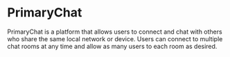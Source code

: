 # PrimaryChat
PrimaryChat is a platform that allows users to connect and chat with others who share the same local network or device. Users can connect to multiple chat rooms at any time and allow as many users to each room as desired.
